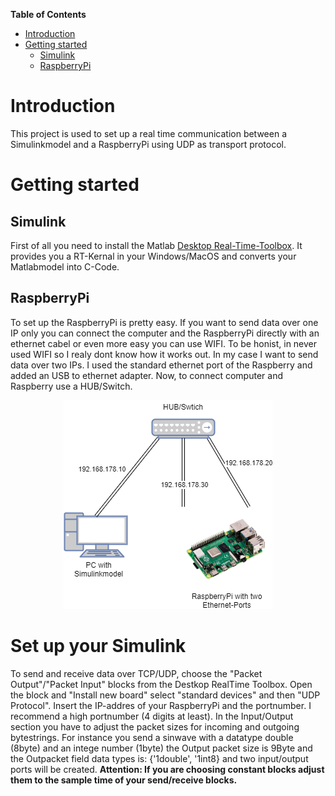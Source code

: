 <!-- START doctoc generated TOC please keep comment here to allow auto update -->
<!-- DON'T EDIT THIS SECTION, INSTEAD RE-RUN doctoc TO UPDATE -->
**Table of Contents**

- [Introduction](#introduction)
- [Getting started](#getting-started)
  - [Simulink](#simulink)
  - [RaspberryPi](#raspberrypi)

<!-- END doctoc generated TOC please keep comment here to allow auto update -->

# Introduction
This project is used to set up a real time communication between a Simulinkmodel and a RaspberryPi using UDP as transport protocol.

# Getting started
## Simulink
First of all you need to install the Matlab [Desktop Real-Time-Toolbox](https://mathworks.com/products/simulink-desktop-real-time.html). It provides you a RT-Kernal in your Windows/MacOS and converts your Matlabmodel into C-Code.

## RaspberryPi
To set up the RaspberryPi is pretty easy. If you want to send data over one IP only you can connect the computer and the RaspberryPi directly with an ethernet cabel or even more easy you can use WIFI. To be honist, in never used WIFI so I realy dont know how it works out. In my case I want to send data over two IPs. I used the standard ethernet port of the Raspberry and added an USB to ethernet adapter. Now, to connect computer and Raspberry use a HUB/Switch.

<p align="center">
  <a href="https://blackforestformula.hs-offenburg.de/">
    <img alt="Network" title="Network" src="https://github.com/RitterD/RealTime-UDP-Communication-with-Simulink-and-Python/blob/main/img/Network.png">
  </a>
</p>

# Set up your Simulink
To send and receive data over TCP/UDP, choose the "Packet Output"/"Packet Input" blocks from the Destkop RealTime Toolbox. Open the block and "Install new board" select "standard devices" and then "UDP Protocol". Insert the IP-addres of your RaspberryPi and the portnumber. I recommend a high portnumber (4 digits at least).
In the Input/Output section you have to adjust the packet sizes for incoming and outgoing bytestrings. For instance you send a sinwave with a datatype double (8byte) and an intege number (1byte) the Output packet size is 9Byte and the Outpacket field data types is: {'1double', '1int8} and two input/output ports will be created. 
<b>Attention: If you are choosing constant blocks adjust them to the sample time of your send/receive blocks.</b>

